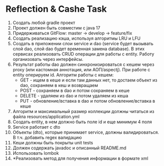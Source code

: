 # Reflection & Cashe Task
1. Создать любой gradle проект
2. Проект должен быть совместим с java 17
3. Придерживаться GitFlow: master -> develop -> feature/fix
4. Создать реализацию кэша, используя алгоритмы LRU и LFU
5. Создать в приложении слои service и dao (service будет вызывать слой dao, слой dao будет временная замена database). В этих сервисах реализовать CRUD операции для работы с entity. Работу организовать через интерфейсы.
6. Результат работы dao должен синхронизироваться с кешем через proxy (или кастомная аннотация, или АОП/aspectj). При работе с entity оперируем id. Алгоритм работы с кешем:
   - GET - ищем в кеше и если там данных нет, то достаем объект из dao, сохраняем в кеш и возвращаем
   - POST - сохраняем в dao и потом сохраняем в кеше
   - DELETE - удаляем из dao и потом удаляем из кеша
   - PUT - обновление/вставка в dao и потом обновление/вставка в кеше
 7. Алгоритм и максимальный размер коллекции должны читаться из файла resources/application.yml
 8. Создать entity, в нем должно быть поле id и еще минимум 4 поля
 9. Service работает с dto
 10. Объекты (dto), которые принимает service, должны валидироваться. В т.ч. добавить regex валидацию
 11. Кеши должны быть покрыты unit tests
 12. Должен содержать javadoc и описанный README.md
 13. Использовать lombok
 14. *Реализовать метод для получения информации в формате xml
